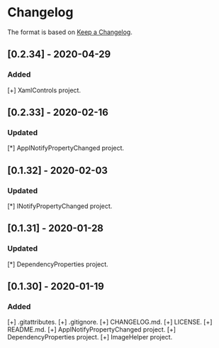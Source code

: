 # Changelog

The format is based on [Keep a Changelog](https://keepachangelog.com/en/1.0.0/).

## [0.2.34] - 2020-04-29
### Added
  [+] XamlControls project.

## [0.2.33] - 2020-02-16
### Updated
  [*] AppINotifyPropertyChanged project.

## [0.1.32] - 2020-02-03
### Updated
  [*] INotifyPropertyChanged project.

## [0.1.31] - 2020-01-28
### Updated
  [*] DependencyProperties project.

## [0.1.30] - 2020-01-19
### Added
  [+] .gitattributes.
  [+] .gitignore.
  [+] CHANGELOG.md.
  [+] LICENSE.
  [+] README.md.
  [+] AppINotifyPropertyChanged project.
  [+] DependencyProperties project.
  [+] ImageHelper project.
